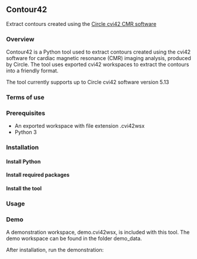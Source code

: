 ## Contour42
Extract contours created using the [Circle cvi42 CMR software](https://www.circlecvi.com/)


### Overview
Contour42 is a Python tool used to extract contours created using the cvi42 software for cardiac magnetic resonance (CMR) imaging analysis, produced by Circle. The tool uses exported cvi42 workspaces to extract the contours into a friendly format.

The tool currently supports up to Circle cvi42 software version 5.13


### Terms of use


### Prerequisites
- An exported workspace with file extension .cvi42wsx
- Python 3


### Installation

#### Install Python

#### Install required packages

#### Install the tool


### Usage


### Demo
A demonstration workspace, demo.cvi42wsx, is included with this tool. The demo workspace can be found in the folder demo_data.

After installation, run the demonstration:
